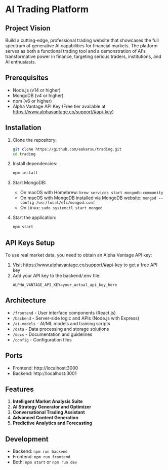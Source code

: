 # AI Trading Platform

## Project Vision
Build a cutting-edge, professional trading website that showcases the full spectrum of generative AI capabilities for financial markets. The platform serves as both a functional trading tool and a demonstration of AI's transformative power in finance, targeting serious traders, institutions, and AI enthusiasts.

## Prerequisites
- Node.js (v14 or higher)
- MongoDB (v4 or higher)
- npm (v6 or higher)
- Alpha Vantage API Key (Free tier available at https://www.alphavantage.co/support/#api-key)

## Installation

1. Clone the repository:
   ```bash
   git clone https://github.com/eakarsu/trading.git
   cd trading
   ```

2. Install dependencies:
   ```bash
   npm install
   ```

3. Start MongoDB:
   - On macOS with Homebrew: `brew services start mongodb-community`
   - On macOS with MongoDB installed via MongoDB website: `mongod --config /usr/local/etc/mongod.conf`
   - On Linux: `sudo systemctl start mongod`

4. Start the application:
   ```bash
   npm start
   ```

## API Keys Setup
To use real market data, you need to obtain an Alpha Vantage API key:

1. Visit https://www.alphavantage.co/support/#api-key to get a free API key
2. Add your API key to the backend/.env file:
   ```
   ALPHA_VANTAGE_API_KEY=your_actual_api_key_here
   ```

## Architecture
- `/frontend` - User interface components (React.js)
- `/backend` - Server-side logic and APIs (Node.js with Express)
- `/ai-models` - AI/ML models and training scripts
- `/data` - Data processing and storage solutions
- `/docs` - Documentation and guidelines
- `/config` - Configuration files

## Ports
- Frontend: http://localhost:3000
- Backend: http://localhost:3001

## Features
1. **Intelligent Market Analysis Suite**
2. **AI Strategy Generator and Optimizer**
3. **Conversational Trading Assistant**
4. **Advanced Content Generation**
5. **Predictive Analytics and Forecasting**

## Development
- Backend: `npm run backend`
- Frontend: `npm run frontend`
- Both: `npm start` or `npm run dev`
